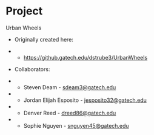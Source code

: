 # Project
Urban Wheels

* Originally created here:
* * https://github.gatech.edu/dstrube3/UrbanWheels

* Collaborators:
* * Steven Deam - sdeam3@gatech.edu
* * Jordan Elijah Esposito - jesposito32@gatech.edu
* * Denver Reed - dreed86@gatech.edu
* * Sophie Nguyen - snguyen45@gatech.edu

